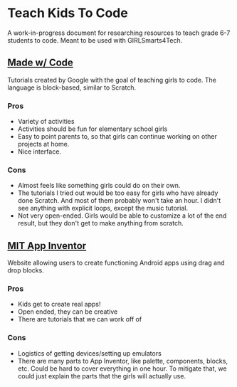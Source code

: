 # Teach Kids To Code
A work-in-progress document for researching resources to teach grade 6-7 students to code. Meant to be used with GIRLSmarts4Tech.

## [Made w/ Code](https://www.madewithcode.com/home/)
Tutorials created by Google with the goal of teaching girls to code. The language is block-based, similar to Scratch.
### Pros
* Variety of activities
* Activities should be fun for elementary school girls
* Easy to point parents to, so that girls can continue working on other projects at home.
* Nice interface.
### Cons
* Almost feels like something girls could do on their own. 
* The tutorials I tried out would be too easy for girls who have already done Scratch. And most of them probably won't take an hour. I didn't see anything with explicit loops, except the music tutorial.
* Not very open-ended. Girls would be able to customize a lot of the end result, but they don't get to make anything from scratch.


## [MIT App Inventor](http://appinventor.mit.edu/explore/)
Website allowing users to create functioning Android apps using drag and drop blocks.
### Pros
* Kids get to create real apps!
* Open ended, they can be creative
* There are tutorials that we can work off of
### Cons
* Logistics of getting devices/setting up emulators
* There are many parts to App Inventor, like palette, components, blocks, etc. Could be hard to cover everything in one hour. To mitigate that, we could just explain the parts that the girls will actually use.

